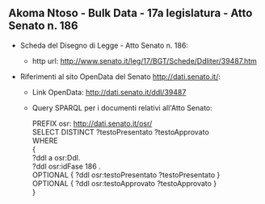 ## Akoma Ntoso - Bulk Data - 17a legislatura - Atto Senato n. 186 ##

* Scheda del Disegno di Legge - Atto Senato n. 186:
	* http url: http://www.senato.it/leg/17/BGT/Schede/Ddliter/39487.htm

* Riferimenti al sito OpenData del Senato http://dati.senato.it/:
	* Link OpenData: http://dati.senato.it/ddl/39487
	* Query SPARQL per i documenti relativi all'Atto Senato:

        PREFIX osr: <http://dati.senato.it/osr/>  
		SELECT DISTINCT ?testoPresentato ?testoApprovato  
		WHERE  
		{  
		    ?ddl a osr:Ddl.  
		    ?ddl osr:idFase 186 .  
		    OPTIONAL { ?ddl osr:testoPresentato ?testoPresentato }  
		    OPTIONAL { ?ddl osr:testoApprovato ?testoApprovato }  
		}
		
